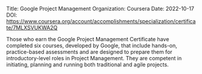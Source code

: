 Title: Google Project Management
Organization: Coursera
Date: 2022-10-17
DOI: https://www.coursera.org/account/accomplishments/specialization/certificate/7MLXSVUKWA2Q

Those who earn the Google Project Management Certificate have completed six courses, developed by Google, that include hands-on, practice-based assessments and are designed to prepare them for introductory-level roles in Project Management. They are competent in initiating, planning and running both traditional and agile projects.
